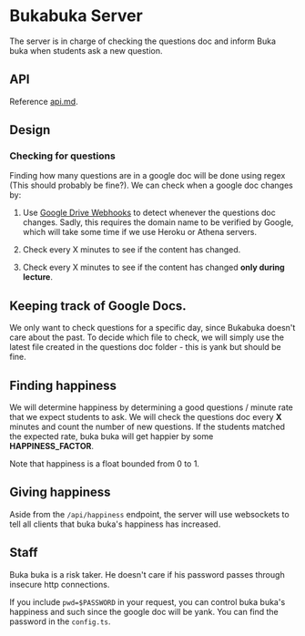 # Bukabuka Server

The server is in charge of checking the questions doc and inform Buka buka when students ask a new question.

## API
Reference [api.md](api.md).

## Design

### Checking for questions

Finding how many questions are in a google doc will be done using regex (This should probably be fine?). We can check when a google doc changes by:

1. Use [Google Drive Webhooks](https://medium.com/swlh/google-drive-push-notification-b62e2e2b3df4) to detect whenever the questions doc changes. Sadly, this requires the domain name to be verified by Google, which will take some time if we use Heroku or Athena servers.

2. Check every X minutes to see if the content has changed.

3. Check every X minutes to see if the content has changed **only during lecture**. 

## Keeping track of Google Docs.

We only want to check questions for a specific day, since Bukabuka doesn't care about the past.
To decide which file to check, we will simply use the latest file created in the questions doc folder - this is yank but should be fine.

## Finding happiness

We will determine happiness by determining a good questions / minute rate that we expect students to ask. We will check the questions doc every **X** minutes and count the number of new questions. If the students matched the expected rate, buka buka will get happier by some **HAPPINESS_FACTOR**.

Note that happiness is a float bounded from 0 to 1. 

## Giving happiness
Aside from the `/api/happiness` endpoint, the server will use websockets to tell all clients that buka buka's happiness has increased. 
## Staff 

Buka buka is a risk taker. He doesn't care if his password passes through insecure http connections. 

If you include `pwd=$PASSWORD` in your request, you can control buka buka's happiness and such since the google doc will be yank. You can find the password in the `config.ts`.
